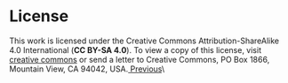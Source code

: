 # License

This work is licensed under the Creative Commons Attribution-ShareAlike 4.0 International (**CC BY-SA 4.0**). To view a copy of this license, visit [creative commons](http://creativecommons.org/licenses/by-sa/4.0/) or send a letter to Creative Commons, PO Box 1866, Mountain View, CA 94042, USA.[ Previous](https://kallisto-docs.readthedocs.io/en/latest/help.html)\
